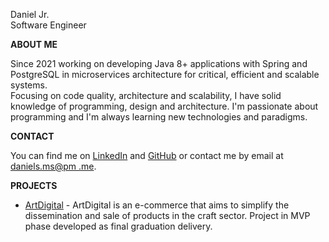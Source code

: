 Daniel Jr.  
Software Engineer  

**ABOUT ME**  

Since 2021 working on developing Java 8+ applications with Spring and PostgreSQL in microservices architecture for critical, efficient and scalable systems.  
Focusing on code quality, architecture and scalability, I have solid knowledge of programming, design and architecture. I'm passionate about programming and I'm always learning new technologies and paradigms.

**CONTACT**  

You can find me on [LinkedIn](https://www.linkedin.com/in/danielmrcl) and [GitHub](https://github.com/danielmrcl) or contact me by email at [daniels.ms@pm .me](mailto:daniels.ms@pm.me).

**PROJECTS**
- [ArtDigital](https://github.com/danielmrcl/artdigital) - ArtDigital is an e-commerce that aims to simplify the dissemination and sale of products in the craft sector. Project in MVP phase developed as final graduation delivery.
